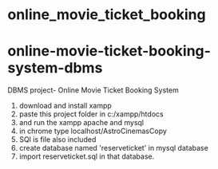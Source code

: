 # online_movie_ticket_booking

# online-movie-ticket-booking-system-dbms
DBMS project- Online Movie Ticket Booking System 
1) download and install xampp
2) paste this project folder in c:/xampp/htdocs
3) and run the xampp apache and mysql
4) in chrome type localhost/AstroCinemasCopy
5) SQl is file also included
6) create database named 'reserveticket' in mysql database
7) import reserveticket.sql in that database.

